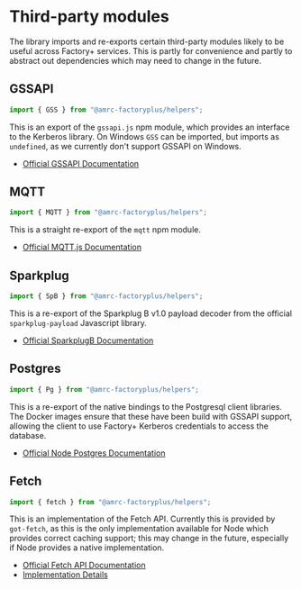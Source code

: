 # Third-party modules

The library imports and re-exports certain third-party modules likely to be useful across Factory+ services. This is partly for convenience and partly to abstract out dependencies which may need to change in the future.

## GSSAPI

```js
import { GSS } from "@amrc-factoryplus/helpers";
```

This is an export of the `gssapi.js` npm module, which provides an interface to the Kerberos library. On Windows `GSS` can be imported, but imports as `undefined`, as we currently don't support GSSAPI on Windows.

- [Official GSSAPI Documentation](https://www.npmjs.com/package/gssapi.js)

## MQTT

```js
import { MQTT } from "@amrc-factoryplus/helpers";
```

This is a straight re-export of the `mqtt` npm module.

- [Official MQTT.js Documentation](https://www.npmjs.com/package/mqtt)

## Sparkplug

```js
import { SpB } from "@amrc-factoryplus/helpers";
```

This is a re-export of the Sparkplug B v1.0 payload decoder from the official `sparkplug-payload` Javascript library.

- [Official SparkplugB Documentation](https://www.npmjs.com/package/sparkplug-payload)

## Postgres

```js
import { Pg } from "@amrc-factoryplus/helpers";
```

This is a re-export of the native bindings to the Postgresql client libraries. The Docker images ensure that these have been build with GSSAPI support, allowing the client to use Factory+ Kerberos credentials to access the database.

- [Official Node Postgres Documentation](https://node-postgres.com/features/native)

## Fetch

```js
import { fetch } from "@amrc-factoryplus/helpers";
```

This is an implementation of the Fetch API. Currently this is provided by `got-fetch`, as this is the only implementation available for Node which provides correct caching support; this may change in the future, especially if Node provides a native implementation.

- [Official Fetch API Documentation](https://developer.mozilla.org/en-US/docs/Web/API/Fetch_API)
- [Implementation Details](https://www.npmjs.com/package/got-fetch)
